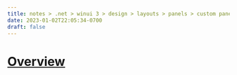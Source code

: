 ```yaml
---
title: notes > .net > winui 3 > design > layouts > panels > custom panels (panel base class)
date: 2023-01-02T22:05:34-0700
draft: false
---
```

# [Overview](https://learn.microsoft.com/en-us/windows/apps/design/layout/custom-panels-overview)
